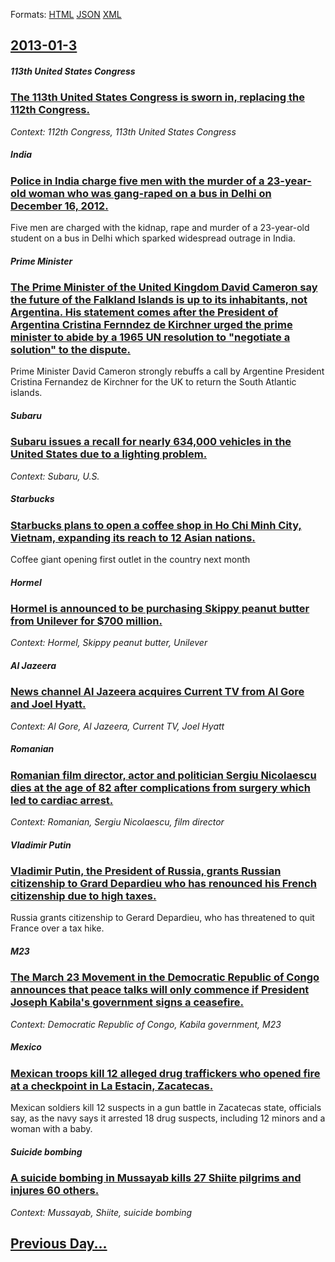 
Formats: [HTML](2013/01/3/index.html)  [JSON](2013/01/3/index.json)  [XML](2013/01/3/index.xml)  

## [2013-01-3](/news/2013/01/3/index.md)

##### 113th United States Congress
### [The 113th United States Congress is sworn in, replacing the 112th Congress. ](/news/2013/01/3/the-113th-united-states-congress-is-sworn-in-replacing-the-112th-congress.md)
_Context: 112th Congress, 113th United States Congress_

##### India
### [Police in India charge five men with the murder of a 23-year-old woman who was gang-raped on a bus in Delhi on December 16, 2012. ](/news/2013/01/3/police-in-india-charge-five-men-with-the-murder-of-a-23-year-old-woman-who-was-gang-raped-on-a-bus-in-delhi-on-december-16-2012.md)
Five men are charged with the kidnap, rape and murder of a 23-year-old student on a bus in Delhi which sparked widespread outrage in India.

##### Prime Minister
### [The Prime Minister of the United Kingdom David Cameron say the future of the Falkland Islands is up to its inhabitants, not Argentina. His statement comes after the President of Argentina Cristina Fernndez de Kirchner urged the prime minister to abide by a 1965 UN resolution to "negotiate a solution" to the dispute. ](/news/2013/01/3/the-prime-minister-of-the-united-kingdom-david-cameron-say-the-future-of-the-falkland-islands-is-up-to-its-inhabitants-not-argentina-his-s.md)
Prime Minister David Cameron strongly rebuffs a call by Argentine President Cristina Fernandez de Kirchner for the UK to return the South Atlantic islands.

##### Subaru
### [Subaru issues a recall for nearly 634,000 vehicles in the United States due to a lighting problem. ](/news/2013/01/3/subaru-issues-a-recall-for-nearly-634-000-vehicles-in-the-united-states-due-to-a-lighting-problem.md)
_Context: Subaru, U.S._

##### Starbucks
### [Starbucks plans to open a coffee shop in Ho Chi Minh City, Vietnam, expanding its reach to 12 Asian nations. ](/news/2013/01/3/starbucks-plans-to-open-a-coffee-shop-in-ho-chi-minh-city-vietnam-expanding-its-reach-to-12-asian-nations.md)
Coffee giant opening first outlet in the country next month

##### Hormel
### [Hormel is announced to be purchasing Skippy peanut butter from Unilever for $700 million. ](/news/2013/01/3/hormel-is-announced-to-be-purchasing-skippy-peanut-butter-from-unilever-for-700-million.md)
_Context: Hormel, Skippy peanut butter, Unilever_

##### Al Jazeera
### [News channel Al Jazeera acquires Current TV from Al Gore and Joel Hyatt. ](/news/2013/01/3/news-channel-al-jazeera-acquires-current-tv-from-al-gore-and-joel-hyatt.md)
_Context: Al Gore, Al Jazeera, Current TV, Joel Hyatt_

##### Romanian
### [Romanian film director, actor and politician Sergiu Nicolaescu dies at the age of 82 after complications from surgery which led to cardiac arrest. ](/news/2013/01/3/romanian-film-director-actor-and-politician-sergiu-nicolaescu-dies-at-the-age-of-82-after-complications-from-surgery-which-led-to-cardiac-a.md)
_Context: Romanian, Sergiu Nicolaescu, film director_

##### Vladimir Putin
### [Vladimir Putin, the President of Russia, grants Russian citizenship to Grard Depardieu who has renounced his French citizenship due to high taxes. ](/news/2013/01/3/vladimir-putin-the-president-of-russia-grants-russian-citizenship-to-gerard-depardieu-who-has-renounced-his-french-citizenship-due-to-high.md)
Russia grants citizenship to Gerard Depardieu, who has threatened to quit France over a tax hike.

##### M23
### [The March 23 Movement in the Democratic Republic of Congo announces that peace talks will only commence if President Joseph Kabila's government signs a ceasefire. ](/news/2013/01/3/the-march-23-movement-in-the-democratic-republic-of-congo-announces-that-peace-talks-will-only-commence-if-president-joseph-kabila-s-governm.md)
_Context: Democratic Republic of Congo, Kabila government, M23_

##### Mexico
### [Mexican troops kill 12 alleged drug traffickers who opened fire at a checkpoint in La Estacin, Zacatecas. ](/news/2013/01/3/mexican-troops-kill-12-alleged-drug-traffickers-who-opened-fire-at-a-checkpoint-in-la-estacion-zacatecas.md)
Mexican soldiers kill 12 suspects in a gun battle in Zacatecas state, officials say, as the navy says it arrested 18 drug suspects, including 12 minors and a woman with a baby.

##### Suicide bombing
### [A suicide bombing in Mussayab kills 27 Shiite pilgrims and injures 60 others. ](/news/2013/01/3/a-suicide-bombing-in-mussayab-kills-27-shiite-pilgrims-and-injures-60-others.md)
_Context: Mussayab, Shiite, suicide bombing_

## [Previous Day...](/news/2013/01/2/index.md)

